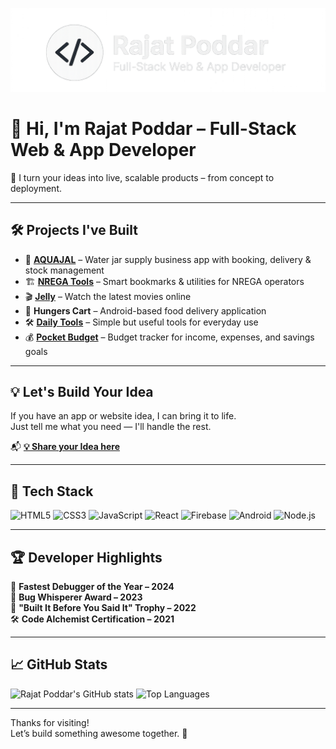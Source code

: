 <p align="center">
  <img src="GitHub-Profile-Banner.PNG" alt="Rajat Poddar Banner" />
</p> 

# 👋 Hi, I'm Rajat Poddar – Full-Stack Web & App Developer

🚀 I turn your ideas into live, scalable products – from concept to deployment.

---

## 🛠️ Projects I've Built

- 🌊 [**AQUAJAL**](https://www.aquajal.com) – Water jar supply business app with booking, delivery & stock management  
- 🏗️ [**NREGA Tools**](https://nrega.palojori.in) – Smart bookmarks & utilities for NREGA operators  
- 🎬 [**Jelly**](https://jelly.cabelwala.com) – Watch the latest movies online  
- 🍔 **Hungers Cart** – Android-based food delivery application  
- 🛠️ [**Daily Tools**](https://tools.palojori.in) – Simple but useful tools for everyday use  
- 💰 [**Pocket Budget**](https://pocketbdgt.com) – Budget tracker for income, expenses, and savings goals  

---

## 💡 Let's Build Your Idea

If you have an app or website idea, I can bring it to life.  
Just tell me what you need — I'll handle the rest.

📬 [**💡 Share your Idea here**](https://wa.me/917250580175)

---

## 🧰 Tech Stack

![HTML5](https://img.shields.io/badge/HTML5-E34F26?style=for-the-badge&logo=html5&logoColor=white)
![CSS3](https://img.shields.io/badge/CSS3-1572B6?style=for-the-badge&logo=css3&logoColor=white)
![JavaScript](https://img.shields.io/badge/JavaScript-F7DF1E?style=for-the-badge&logo=javascript&logoColor=black)
![React](https://img.shields.io/badge/React-20232A?style=for-the-badge&logo=react&logoColor=61DAFB)
![Firebase](https://img.shields.io/badge/Firebase-ffca28?style=for-the-badge&logo=firebase&logoColor=black)
![Android](https://img.shields.io/badge/Android-3DDC84?style=for-the-badge&logo=android&logoColor=white)
![Node.js](https://img.shields.io/badge/Node.js-339933?style=for-the-badge&logo=nodedotjs&logoColor=white)

---

## 🏆 Developer Highlights

🏅 **Fastest Debugger of the Year – 2024**  
🥇 **Bug Whisperer Award – 2023**  
🎯 **"Built It Before You Said It" Trophy – 2022**  
🛠️ **Code Alchemist Certification – 2021**

---

## 📈 GitHub Stats

![Rajat Poddar's GitHub stats](https://github-readme-stats.vercel.app/api?username=Rajatpoddar&show_icons=true&theme=tokyonight)
![Top Languages](https://github-readme-stats.vercel.app/api/top-langs/?username=Rajatpoddar&layout=compact&theme=tokyonight)

---

Thanks for visiting!  
Let’s build something awesome together. 🚀
